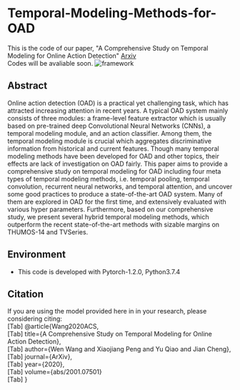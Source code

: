 # Temporal-Modeling-Methods-for-OAD
This is the code of our paper, "A Comprehensive Study on Temporal Modeling for Online Action Detection"  [Arxiv](https://arxiv.org/abs/2001.07501)    
Codes will be avaliable soon.
![framework](https://github.com/wangwen39/Temporal-Modeling-Methods-for-OAD/blob/master/framework.png)
## Abstract
Online action detection (OAD) is a practical yet challenging task, which has attracted increasing attention in recent years. A typical OAD system mainly consists of three modules: a frame-level feature extractor which is usually based on pre-trained deep Convolutional Neural Networks (CNNs), a temporal modeling module, and an action classifier. Among them, the temporal modeling module is crucial which aggregates discriminative information from historical and current features. Though many temporal modeling methods have been developed for OAD and other topics, their effects are lack of investigation on OAD fairly. This paper aims to provide a comprehensive study on temporal modeling for OAD including four meta types of temporal modeling methods, i.e. temporal pooling, temporal convolution, recurrent neural networks, and temporal attention, and uncover some good practices to produce a state-of-the-art OAD system. Many of them are explored in OAD for the first time, and extensively evaluated with various hyper parameters. Furthermore, based on our comprehensive study, we present several hybrid temporal modeling methods, which outperform the recent state-of-the-art methods with sizable margins on THUMOS-14 and TVSeries.
## Environment
* This code is developed with Pytorch-1.2.0, Python3.7.4
## Citation
If you are using the model provided here in in your research, please considering citing:  
  [Tab]  @article{Wang2020ACS,  
    [Tab]   title={A Comprehensive Study on Temporal Modeling for Online Action Detection},  
     [Tab]  author={Wen Wang and Xiaojiang Peng and Yu Qiao and Jian Cheng},   
  [Tab]     journal={ArXiv},   
    [Tab]   year={2020},   
    [Tab]   volume={abs/2001.07501}   
   [Tab]  }
